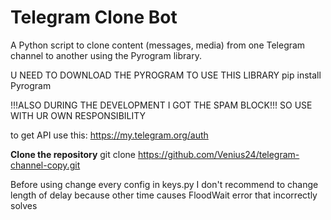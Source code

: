 # Telegram Clone Bot

A Python script to clone content (messages, media) from one Telegram channel to another using the Pyrogram library.

U NEED TO DOWNLOAD THE PYROGRAM TO USE THIS LIBRARY
pip install Pyrogram

!!!ALSO DURING THE DEVELOPMENT I GOT THE SPAM BLOCK!!!
SO USE WITH UR OWN RESPONSIBILITY


to get API use this: https://my.telegram.org/auth

**Clone the repository**
git clone https://github.com/Venius24/telegram-channel-copy.git



Before using change every config in keys.py
I don't recommend to change length of delay because other time causes FloodWait error that incorrectly solves
